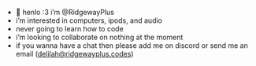 - 👋 henlo :3 i’m @RidgewayPlus
-  i’m interested in computers, ipods, and audio
-  never going to learn how to code
-  i’m looking to collaborate on nothing at the moment
-  if you wanna have a chat then please add me on discord or send me an email (delilah@ridgewayplus.codes)
